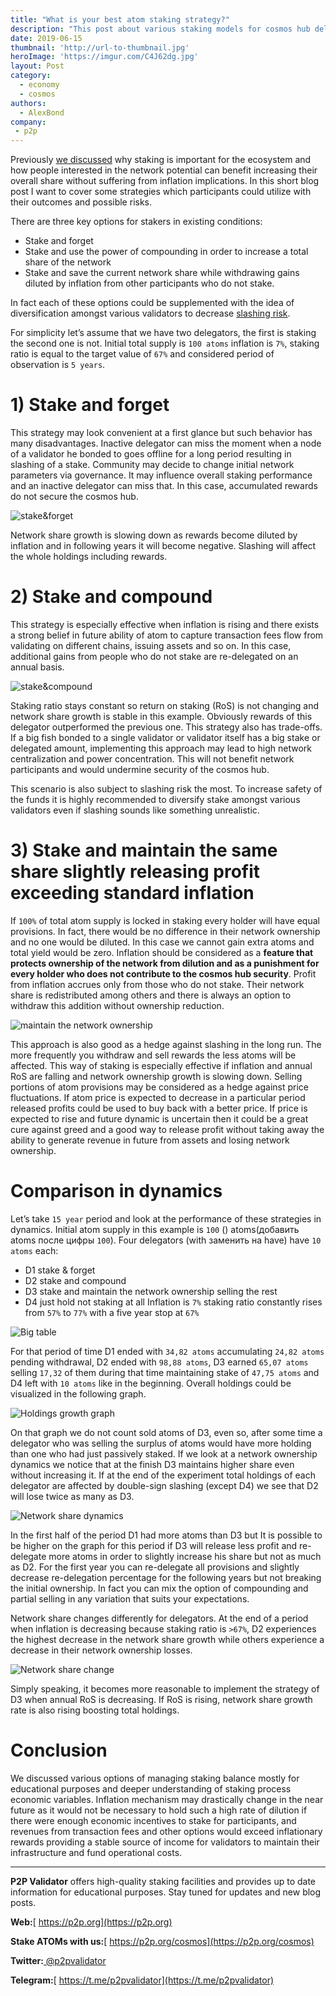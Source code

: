 ```yaml
---
title: "What is your best atom staking strategy?"
description: "This post about various staking models for cosmos hub delegators"
date: 2019-06-15
thumbnail: 'http://url-to-thumbnail.jpg'
heroImage: 'https://imgur.com/C4J62dg.jpg'
layout: Post
category:
  - economy
  - cosmos
authors:
  - AlexBond
company:
 - p2p
---
```


Previously [we discussed](https://economy.p2p.org/5-reasons-to-stake-your-atoms) why staking is important for the ecosystem and how people interested in the network potential can benefit increasing their overall share without suffering from inflation implications. In this short blog post I want to cover some strategies which participants could utilize with their outcomes and possible risks.

There are three key options for stakers in existing conditions:
* Stake and forget
* Stake and use the power of compounding in order to increase a total share of the network
* Stake and save the current network share while withdrawing gains diluted by inflation from other participants who do not stake.

In fact each of these options could be supplemented with the idea of diversification amongst various validators to decrease [slashing risk](https://economy.p2p.org/slashing-overview-in-cosmos-network).

For simplicity let’s assume that we have two delegators, the first is staking the second one is not. Initial total supply is `100 atoms` inflation is `7%`, staking ratio is equal to the target value of `67%` and considered period of observation is `5 years`. 

# 1) Stake and forget

This strategy may look convenient at a first glance but such behavior has many disadvantages. Inactive delegator can miss the moment when a node of a validator he bonded to goes offline for a long period resulting in slashing of a stake. Community may decide to change initial network parameters via governance. It may influence overall staking performance and an inactive delegator can miss that. In this case, accumulated rewards do not secure the cosmos hub.

![stake&forget](https://imgur.com/0uR6CYS.jpg)

Network share growth is slowing down as rewards become diluted by inflation and in following years it will become negative. Slashing will affect the whole holdings including rewards. 

# 2) Stake and compound

This strategy is especially effective when inflation is rising and there exists a strong belief in future ability of atom to capture transaction fees flow from validating on different chains, issuing assets and so on. In this case, additional gains from people who do not stake are re-delegated on an annual basis.

![stake&compound](https://imgur.com/cJxdAUG.jpg)

Staking ratio stays constant so return on staking (RoS) is not changing and network share growth is stable in this example. Obviously rewards of this delegator outperformed the previous one. This strategy also has trade-offs. If a big fish bonded to a single validator or validator itself has a big stake or delegated amount, implementing this approach may lead to high network centralization and power concentration. This will not benefit network participants and would undermine security of the cosmos hub. 

This scenario is also subject to slashing risk the most. To increase safety of the funds it is highly recommended to diversify stake amongst various validators even if slashing sounds like something unrealistic.

# 3) Stake and maintain the same share slightly releasing profit exceeding standard inflation

If `100%` of total atom supply is locked in staking every holder will have equal provisions. In fact, there would be no difference in their network ownership and no one would be diluted. In this case we cannot gain extra atoms and total yield would be zero. Inflation should be considered as a **feature that protects ownership of the network from dilution and as a punishment for every holder who does not contribute to the cosmos hub security**. Profit from inflation accrues only from those who do not stake. Their network share is redistributed among others and there is always an option to withdraw this addition without ownership reduction.

![maintain the network ownership](https://imgur.com/tz2eLNj.jpg)

This approach is also good as a hedge against slashing in the long run. The more frequently you withdraw and sell rewards the less atoms will be affected. This way of staking is especially effective if inflation and annual RoS are falling and network ownership growth is slowing down. Selling portions of atom provisions may be considered as a hedge against price fluctuations. If atom price is expected to decrease in a particular period released profits could be used to buy back with a better price. If price is expected to rise and future dynamic is uncertain then it could be a great cure against greed and a good way to release profit without taking away the ability to generate revenue in future from assets and losing network ownership.

# Comparison in dynamics

Let’s take `15 year` period and look at the performance of these strategies in dynamics. Initial atom supply in this example is `100` () atoms(добавить atoms после цифры `100`). Four delegators (with заменить на have) have `10 atoms` each:
* D1 stake & forget
* D2 stake and compound
* D3 stake and maintain the network ownership selling the rest
* D4 just hold not staking at all
Inflation is `7%` staking ratio constantly rises from `57%` to `77%` with a five year stop at `67%`

![Big table](https://imgur.com/1ABULcA.jpg)

For that period of time D1 ended with `34,82 atoms` accumulating `24,82 atoms` pending withdrawal, D2 ended with `98,88 atoms`, D3 earned `65,07 atoms` selling `17,32` of them during that time maintaining stake of `47,75 atoms` and D4 left with `10 atoms` like in the beginning. Overall holdings could be visualized in the following graph.

![Holdings growth graph](https://imgur.com/L3Zd6kL.jpg)

On that graph we do not count sold atoms of D3, even so, after some time a delegator who was selling the surplus of atoms would have more holding than one who had just passively staked. If we look at a network ownership dynamics we notice that at the finish D3 maintains higher share even without increasing it. If at the end of the experiment total holdings of each delegator are affected by double-sign slashing (except D4) we see that D2 will lose twice as many as D3. 

![Network share dynamics](https://imgur.com/BGoQQ3g.jpg)

In the first half of the period D1 had more atoms than D3 but It is possible to be higher on the graph for this period if D3 will release less profit and re-delegate more atoms in order to slightly increase his share but not as much as D2. For the first year you can re-delegate all provisions and slightly decrease re-delegation percentage for the following years but not breaking the initial ownership. In fact you can mix the option of compounding and partial selling in any variation that suits your expectations.

Network share changes differently for delegators. At the end of a period when inflation is decreasing because staking ratio is `>67%`, D2 experiences the highest decrease in the network share growth while others experience a decrease in their network ownership losses. 

![Network share change](https://imgur.com/T1rcLZE.jpg)

Simply speaking, it becomes more reasonable to implement the strategy of D3 when annual RoS is decreasing. If RoS is rising, network share growth rate is also rising boosting total holdings.

# Conclusion

We discussed various options of managing staking balance mostly for educational purposes and deeper understanding of staking process economic variables. Inflation mechanism may drastically change in the near future as it would not be necessary to hold such a high rate of dilution if there were enough economic incentives to stake for participants, and revenues from transaction fees and other options would exceed inflationary rewards providing a stable source of income for validators to maintain their infrastructure and fund operational costs.

---

**P2P Validator** offers high-quality staking facilities and provides up to date information for educational purposes. Stay tuned for updates and new blog posts.

**Web:**[ https://p2p.org](https://p2p.org)

**Stake ATOMs with us:**[ https://p2p.org/cosmos](https://p2p.org/cosmos)

**Twitter:**[ @p2pvalidator](https://twitter.com/p2pvalidator)

**Telegram:**[ https://t.me/p2pvalidator](https://t.me/p2pvalidator)
